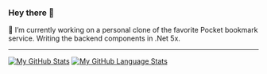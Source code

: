### Hey there 👋

🔭 I’m currently working on a personal clone of the favorite Pocket bookmark service.  Writing the backend components in .Net 5x.
<!--
**jkulba/jkulba** is a ✨ _special_ ✨ repository because its `README.md` (this file) appears on your GitHub profile.

Here are some ideas to get you started:

- 🔭 I’m currently working on ...
- 🌱 I’m currently learning ...
- 👯 I’m looking to collaborate on ...
- 🤔 I’m looking for help with ...
- 💬 Ask me about ...
- 📫 How to reach me: ...
- 😄 Pronouns: ...
- ⚡ Fun fact: ...
-->

---

[![My GitHub Stats](https://github-readme-stats.vercel.app/api/?username=jkulba&count_private=true&theme=tokyonight&showicons=true)]()
[![My GitHub Language Stats](https://github-readme-stats.vercel.app/api/top-langs/?username=jkulba&langs_count=5&theme=tokyonight)]()
